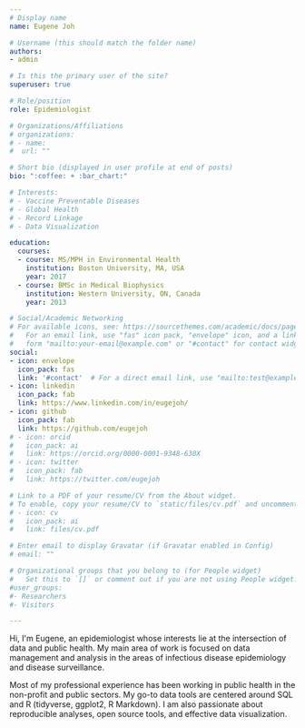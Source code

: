 ```yaml
---
# Display name
name: Eugene Joh

# Username (this should match the folder name)
authors:
- admin

# Is this the primary user of the site?
superuser: true

# Role/position
role: Epidemiologist

# Organizations/Affiliations
# organizations:
# - name: 
#  url: ""

# Short bio (displayed in user profile at end of posts)
bio: ":coffee: + :bar_chart:"

# Interests:
# - Vaccine Preventable Diseases
# - Global Health
# - Record Linkage
# - Data Visualization

education:
  courses:
  - course: MS/MPH in Environmental Health
    institution: Boston University, MA, USA
    year: 2017
  - course: BMSc in Medical Biophysics
    institution: Western University, ON, Canada
    year: 2013

# Social/Academic Networking
# For available icons, see: https://sourcethemes.com/academic/docs/page-builder/#icons
#   For an email link, use "fas" icon pack, "envelope" icon, and a link in the
#   form "mailto:your-email@example.com" or "#contact" for contact widget.
social:
- icon: envelope
  icon_pack: fas
  link: '#contact'  # For a direct email link, use "mailto:test@example.org".
- icon: linkedin
  icon_pack: fab
  link: https://www.linkedin.com/in/eugejoh/
- icon: github
  icon_pack: fab
  link: https://github.com/eugejoh
# - icon: orcid
#   icon_pack: ai
#   link: https://orcid.org/0000-0001-9348-630X
# - icon: twitter
#   icon_pack: fab
#   link: https://twitter.com/eugejoh

# Link to a PDF of your resume/CV from the About widget.
# To enable, copy your resume/CV to `static/files/cv.pdf` and uncomment the lines below.
# - icon: cv
#   icon_pack: ai
#   link: files/cv.pdf

# Enter email to display Gravatar (if Gravatar enabled in Config)
# email: ""

# Organizational groups that you belong to (for People widget)
#   Set this to `[]` or comment out if you are not using People widget.
#user_groups:
#- Researchers
#- Visitors

---
```


Hi, I'm Eugene, an epidemiologist whose interests lie at the intersection of data and public health.  My main area of work is focused on data management and analysis in the areas of infectious disease epidemiology and disease surveillance.  

Most of my professional experience has been working in public health in the non-profit and public sectors. My go-to data tools are centered around SQL and R (tidyverse, ggplot2, R Markdown). I am also passionate about reproducible analyses, open source tools, and effective data visualization.

